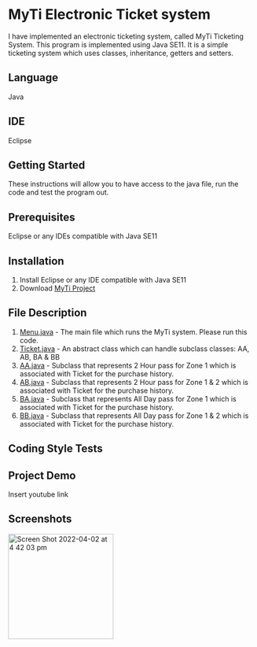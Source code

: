 # MyTi Electronic Ticket system
I have implemented an electronic ticketing system, called MyTi Ticketing System. This program is implemented using Java SE11. It is a simple ticketing system which uses classes, inheritance, getters and setters. 

## Language
Java 

## IDE
Eclipse 

## Getting Started
These instructions will allow you to have access to the java file, run the code and test the program out. 

## Prerequisites
Eclipse or any IDEs compatible with Java SE11

## Installation
1. Install Eclipse or any IDE compatible with Java SE11
2. Download [MyTi Project](https://github.com/katecxh/s3914155_AdvProg_Assignment1/tree/master/s3914155_AdvProg_Assignment1/src/s3914155_AdvProg_Assignment1#:~:text=1%20hour%20ago-,Menu.java,-First%20Commit)

## File Description
1. [Menu.java](https://github.com/katecxh/s3914155_AdvProg_Assignment1/tree/master/s3914155_AdvProg_Assignment1/src/s3914155_AdvProg_Assignment1#:~:text=1%20hour%20ago-,Menu.java,-First%20Commit) - The main file which runs the MyTi system. Please run this code.
2. [Ticket.java](https://github.com/katecxh/s3914155_AdvProg_Assignment1/tree/master/s3914155_AdvProg_Assignment1/src/s3914155_AdvProg_Assignment1#:~:text=1%20hour%20ago-,Menu.java,-First%20Commit) - An abstract class which can handle subclass classes: AA, AB, BA & BB
3. [AA.java](https://github.com/katecxh/s3914155_AdvProg_Assignment1/blob/master/s3914155_AdvProg_Assignment1/src/s3914155_AdvProg_Assignment1/AA.java) - Subclass that represents 2 Hour pass for Zone 1 which is associated with Ticket for the purchase history. 
4. [AB.java](https://github.com/katecxh/s3914155_AdvProg_Assignment1/blob/master/s3914155_AdvProg_Assignment1/src/s3914155_AdvProg_Assignment1/AB.java) - Subclass that represents 2 Hour pass for Zone 1 & 2 which is associated with Ticket for the purchase history. 
5. [BA.java](https://github.com/katecxh/s3914155_AdvProg_Assignment1/blob/master/s3914155_AdvProg_Assignment1/src/s3914155_AdvProg_Assignment1/BA.java) - Subclass that represents All Day pass for Zone 1 which is associated with Ticket for the purchase history. 
6. [BB.java](https://github.com/katecxh/s3914155_AdvProg_Assignment1/blob/master/s3914155_AdvProg_Assignment1/src/s3914155_AdvProg_Assignment1/BB.java) - Subclass that represents All Day pass for Zone 1 & 2 which is associated with Ticket for the purchase history. 

## Coding Style Tests

## Project Demo
Insert youtube link 

## Screenshots
<img width="214" alt="Screen Shot 2022-04-02 at 4 42 03 pm" src="https://user-images.githubusercontent.com/102843555/161368330-61d4e0a2-e9d4-46ff-9390-df66ac13c7c6.png">

